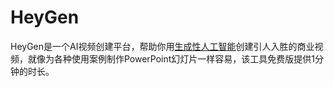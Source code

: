 # HeyGen

HeyGen是一个AI视频创建平台，帮助你用<a href="https://ai-bot.cn/what-is-aigc-ai-generated-content/">生成性人工智能</a>创建引人入胜的商业视频，就像为各种使用案例制作PowerPoint幻灯片一样容易，该工具免费版提供1分钟的时长。